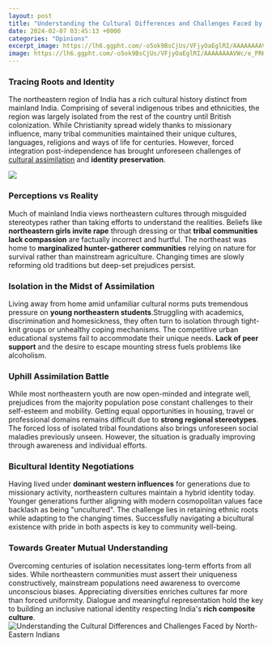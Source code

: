 ```yaml
---
layout: post
title: "Understanding the Cultural Differences and Challenges Faced by North-Eastern Indians"
date: 2024-02-07 03:45:13 +0000
categories: "Opinions"
excerpt_image: https://lh6.ggpht.com/-o5ok9BsCjUs/VFjyOaEglRI/AAAAAAAAVWc/e_PRKK6RLeM/nativeamericantribesmap_thumb1.jpg?imgmax=800
image: https://lh6.ggpht.com/-o5ok9BsCjUs/VFjyOaEglRI/AAAAAAAAVWc/e_PRKK6RLeM/nativeamericantribesmap_thumb1.jpg?imgmax=800
---
```


### Tracing Roots and Identity 
The northeastern region of India has a rich cultural history distinct from mainland India. Comprising of several indigenous tribes and ethnicities, the region was largely isolated from the rest of the country until British colonization. While Christianity spread widely thanks to missionary influence, many tribal communities maintained their unique cultures, languages, religions and ways of life for centuries. However, forced integration post-independence has brought unforeseen challenges of [cultural assimilation](https://store.fi.io.vn/collection/alberti) and **identity preservation**.

![](https://www.caleidoscope.in/wp-content/uploads/2020/11/Northeastern-Tribes-of-India-02.jpg)
### Perceptions vs Reality
Much of mainland India views northeastern cultures through misguided stereotypes rather than taking efforts to understand the realities. Beliefs like **northeastern girls invite rape** through dressing or that **tribal communities lack compassion** are factually incorrect and hurtful. The northeast was home to **marginalized hunter-gatherer communities** relying on nature for survival rather than mainstream agriculture. Changing times are slowly reforming old traditions but deep-set prejudices persist. 
### Isolation in the Midst of Assimilation 
Living away from home amid unfamiliar cultural norms puts tremendous pressure on **young northeastern students**.Struggling with academics, discrimination and homesickness, they often turn to isolation through tight-knit groups or unhealthy coping mechanisms. The competitive urban educational systems fail to accommodate their unique needs. **Lack of peer support** and the desire to escape mounting stress fuels problems like alcoholism. 
### Uphill Assimilation Battle  
While most northeastern youth are now open-minded and integrate well, prejudices from the majority population pose constant challenges to their self-esteem and mobility. Getting equal opportunities in housing, travel or professional domains remains difficult due to **strong regional stereotypes**. The forced loss of isolated tribal foundations also brings unforeseen social maladies previously unseen. However, the situation is gradually improving through awareness and individual efforts.
### Bicultural Identity Negotiations
Having lived under **dominant western influences** for generations due to missionary activity, northeastern cultures maintain a hybrid identity today. Younger generations further aligning with modern cosmopolitan values face backlash as being "uncultured". The challenge lies in retaining ethnic roots while adapting to the changing times. Successfully navigating a bicultural existence with pride in both aspects is key to community well-being. 
### Towards Greater Mutual Understanding
Overcoming centuries of isolation necessitates long-term efforts from all sides. While northeastern communities must assert their uniqueness constructively, mainstream populations need awareness to overcome unconscious biases. Appreciating diversities enriches cultures far more than forced uniformity. Dialogue and meaningful representation hold the key to building an inclusive national identity respecting India's **rich composite culture**.
![Understanding the Cultural Differences and Challenges Faced by North-Eastern Indians](https://lh6.ggpht.com/-o5ok9BsCjUs/VFjyOaEglRI/AAAAAAAAVWc/e_PRKK6RLeM/nativeamericantribesmap_thumb1.jpg?imgmax=800)